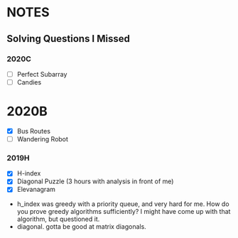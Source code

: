 # NOTES

## Solving Questions I Missed

### 2020C
- [ ] Perfect Subarray
- [ ] Candies

# 2020B
- [x] Bus Routes
- [ ] Wandering Robot

### 2019H
- [x] H-index
- [x] Diagonal Puzzle (3 hours with analysis in front of me)
- [x] Elevanagram

* h_index was greedy with a priority queue, and very hard for me.  How do you prove 
greedy algorithms sufficiently?  I might have come up with that algorithm, but 
questioned it.
* diagonal.  gotta be good at matrix diagonals.

